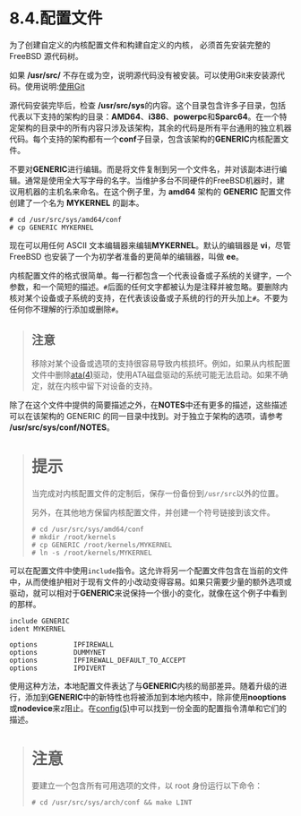 # 8.4.配置文件

为了创建自定义的内核配置文件和构建自定义的内核， 必须首先安装完整的 FreeBSD 源代码树。

如果 **/usr/src/** 不存在或为空，说明源代码没有被安装。可以使用Git来安装源代码。使用说明:[使用Git](https://docs.freebsd.org/en/books/handbook/mirrors/index.html#git)

源代码安装完毕后，检查 **/usr/src/sys**的内容。这个目录包含许多子目录，包括代表以下支持的架构的目录：**AMD64**、**i386**、**powerpc**和**Sparc64**。在一个特定架构的目录中的所有内容只涉及该架构，其余的代码是所有平台通用的独立机器代码。每个支持的架构都有一个**conf**子目录，包含该架构的**GENERIC**内核配置文件。

不要对**GENERIC**进行编辑。而是将文件复制到另一个文件名，并对该副本进行编辑。通常是使用全大写字母的名字。当维护多台不同硬件的FreeBSD机器时，建议用机器的主机名来命名。在这个例子里，为 **amd64** 架构的 **GENERIC** 配置文件创建了一个名为 **MYKERNEL** 的副本。
```
# cd /usr/src/sys/amd64/conf
# cp GENERIC MYKERNEL
```
现在可以用任何 ASCII 文本编辑器来编辑**MYKERNEL**。默认的编辑器是 **vi**，尽管 FreeBSD 也安装了一个为初学者准备的更简单的编辑器，叫做 **ee**。

内核配置文件的格式很简单。每一行都包含一个代表设备或子系统的关键字，一个参数，和一个简短的描述。`#`后面的任何文字都被认为是注释并被忽略。要删除内核对某个设备或子系统的支持，在代表该设备或子系统的行的开头加上`#`。不要为任何你不理解的行添加或删除`#`。

>## 注意
>移除对某个设备或选项的支持很容易导致内核损坏。例如，如果从内核配置文件中删除[ata(4)](https://www.freebsd.org/cgi/man.cgi?query=ata&sektion=4&format=html)驱动，使用ATA磁盘驱动的系统可能无法启动。如果不确定，就在内核中留下对设备的支持。

除了在这个文件中提供的简要描述之外，在**NOTES**中还有更多的描述，这些描述可以在该架构的 GENERIC 的同一目录中找到。对于独立于架构的选项，请参考 **/usr/src/sys/conf/NOTES**。

># 提示
>当完成对内核配置文件的定制后，保存一份备份到`/usr/src`以外的位置。
>
>另外，在其他地方保留内核配置文件，并创建一个符号链接到该文件。
>```
># cd /usr/src/sys/amd64/conf
># mkdir /root/kernels
># cp GENERIC /root/kernels/MYKERNEL
># ln -s /root/kernels/MYKERNEL
>```
可以在配置文件中使用`include`指令。这允许将另一个配置文件包含在当前的文件中，从而使维护相对于现有文件的小改动变得容易。如果只需要少量的额外选项或驱动，就可以相对于**GENERIC**来说保持一个很小的变化，就像在这个例子中看到的那样。
```
include GENERIC
ident MYKERNEL

options         IPFIREWALL
options         DUMMYNET
options         IPFIREWALL_DEFAULT_TO_ACCEPT
options         IPDIVERT
```
使用这种方法，本地配置文件表达了与**GENERIC**内核的局部差异。随着升级的进行，添加到**GENERIC**中的新特性也将被添加到本地内核中，除非使用**nooptions**或**nodevice**来z阻止。在[config(5)](https://www.freebsd.org/cgi/man.cgi?query=config&sektion=5&format=html)中可以找到一份全面的配置指令清单和它们的描述。

># 注意
>要建立一个包含所有可用选项的文件，以 root 身份运行以下命令：
>```
># cd /usr/src/sys/arch/conf && make LINT
>```
